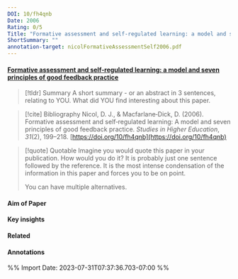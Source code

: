 ```yaml
---
DOI: 10/fh4qnb
Date: 2006
Rating: 0/5
Title: "Formative assessment and self‐regulated learning: a model and seven principles of good feedback practice"
ShortSummary: ""
annotation-target: nicolFormativeAssessmentSelf2006.pdf
---
```



#### [Formative assessment and self‐regulated learning: a model and seven principles of good feedback practice](nicolFormativeAssessmentSelf2006.pdf)




> [!tldr] Summary
> A short summary - or an abstract in 3 sentences, relating to YOU. What did YOU find interesting about this paper. 

> [!cite] Bibliography
>Nicol, D. J., & Macfarlane‐Dick, D. (2006). Formative assessment and self‐regulated learning: A model and seven principles of good feedback practice. _Studies in Higher Education_, _31_(2), 199–218. [https://doi.org/10/fh4qnb](https://doi.org/10/fh4qnb)

> [!quote] Quotable
> Imagine you would quote this paper in your publication. How would you do it? It is probably just one sentence followed by the reference. It is the most intense condensation of the information in this paper and forces you to be on point. 
> 
> You can have multiple alternatives. 


#### Aim of Paper


#### Key insights 


#### Related

#### Annotations





%% Import Date: 2023-07-31T07:37:36.703-07:00 %%
